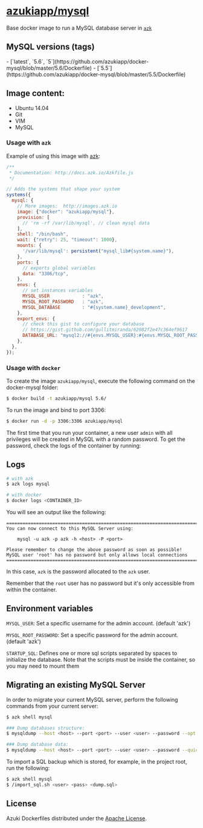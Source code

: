 [azukiapp/mysql](http://images.azk.io/#/mysql)
==================

Base docker image to run a MySQL database server in [`azk`](http://azk.io)

MySQL versions (tags)
---

<versions>
- [`latest`, `5.6`, `5`](https://github.com/azukiapp/docker-mysql/blob/master/5.6/Dockerfile)
- [`5.5`](https://github.com/azukiapp/docker-mysql/blob/master/5.5/Dockerfile)
</versions>

Image content:
---

- Ubuntu 14.04
- Git
- VIM
- MySQL

### Usage with `azk`

Example of using this image with [azk](http://azk.io):

```js
/**
 * Documentation: http://docs.azk.io/Azkfile.js
 */

// Adds the systems that shape your system
systems({
  mysql: {
    // More images:  http://images.azk.io
    image: {"docker": "azukiapp/mysql"},
    provision: [
      // 'rm -rf /var/lib/mysql', // clean mysql data
    ],
    shell: "/bin/bash",
    wait: {"retry": 25, "timeout": 1000},
    mounts: {
      '/var/lib/mysql': persistent("mysql_lib#{system.name}"),
    },
    ports: {
      // exports global variables
      data: "3306/tcp",
    },
    envs: {
      // set instances variables
      MYSQL_USER            : "azk",
      MYSQL_ROOT_PASSWORD   : "azk",
      MYSQL_DATABASE        : "#{system.name}_development",
    },
    export_envs: {
      // check this gist to configure your database
      // https://gist.github.com/gullitmiranda/62082f2e47c364ef9617
      DATABASE_URL: "mysql2://#{envs.MYSQL_USER}:#{envs.MYSQL_ROOT_PASSWORD}@#{net.host}:#{net.port.data}/${envs.MYSQL_DATABASE}",
    },
  },
});
```


### Usage with `docker`

To create the image `azukiapp/mysql`, execute the following command on the docker-mysql folder:

```sh
$ docker build -t azukiapp/mysql 5.6/
```

To run the image and bind to port 3306:

```sh
$ docker run -d -p 3306:3306 azukiapp/mysql
```

The first time that you run your container, a new user `admin` with all privileges
will be created in MySQL with a random password. To get the password, check the logs
of the container by running:

Logs
---

```sh
# with azk
$ azk logs mysql

# with docker
$ docker logs <CONTAINER_ID>
```

You will see an output like the following:

```
========================================================================
You can now connect to this MySQL Server using:

    mysql -u azk -p azk -h <host> -P <port>

Please remember to change the above password as soon as possible!
MySQL user 'root' has no password but only allows local connections
========================================================================
```

In this case, `azk` is the password allocated to the `azk` user.

Remember that the `root` user has no password but it's only accessible from within the container.

Environment variables
---------------------

`MYSQL_USER`: Set a specific username for the admin account. (default 'azk')

`MYSQL_ROOT_PASSWORD`: Set a specific password for the admin account. (default 'azk')

`STARTUP_SQL`: Defines one or more sql scripts separated by spaces to initialize the database. Note that the scripts must be inside the container, so you may need to mount them


Migrating an existing MySQL Server
----------------------------------

In order to migrate your current MySQL server, perform the following commands from your current server:

```sh
$ azk shell mysql

### Dump databases structure:
$ mysqldump --host <host> --port <port> --user <user> --password --opt -d -B <database name(s)> > dbserver_schema.sql

### Dump database data:
$ mysqldump --host <host> --port <port> --user <user> --password --quick --single-transaction -t -n -B <database name(s)> > dbserver_data.sql
```

To import a SQL backup which is stored, for example, in the project root, run the following:

```sh
$ azk shell mysql
$ /import_sql.sh <user> <pass> <dump.sql>
```

## License

Azuki Dockerfiles distributed under the [Apache License][license].

[license]: ./LICENSE
